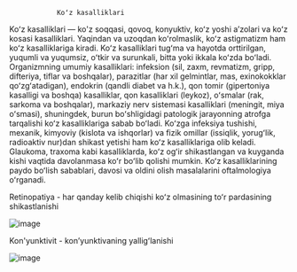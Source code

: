                 Koʻz kasalliklari

Koʻz kasalliklari — ko'z soqqasi, qovoq, konyuktiv, koʻz yoshi aʼzolari va koʻz kosasi kasalliklari. Yaqindan va uzoqdan koʻrolmaslik, koʻz astigmatizm ham koʻz kasalliklariga kiradi. 
Koʻz kasalliklari tugʻma va hayotda orttirilgan, yuqumli va yuqumsiz, oʻtkir va surunkali, bitta yoki ikkala koʻzda boʻladi. Organizmning umumiy kasalliklari: infeksion (sil, zaxm, revmatizm, gripp, 
difteriya, tiflar va boshqalar), parazitlar (har xil gelmintlar, mas, exinokokklar qoʻzgʻatadigan), endokrin (qandli diabet va h.k.), qon tomir (gipertoniya kasalligi va boshqa) kasalliklar, 
qon kasalliklari (leykoz), oʻsmalar (rak, sarkoma va boshqalar), markaziy nerv sistemasi kasalliklari (meningit, miya oʻsmasi), 
shuningdek, burun boʻshligidagi patologik jarayonning atrofga tarqalishi koʻz kasalliklariga sabab boʻladi. Koʻzga infeksiya tushishi, mexanik, 
kimyoviy (kislota va ishqorlar) va fizik omillar (issiqlik, yorugʻlik, radioaktiv nur)dan shikast yetishi ham koʻz kasalliklariga olib keladi. 
Glaukoma, traxoma kabi kasalliklarda, koʻz ogʻir shikastlangan va kuyganda kishi vaqtida davolanmasa koʻr boʻlib qolishi mumkin. Koʻz kasalliklarining paydo boʻlish sabablari, 
davosi va oldini olish masalalarini oftalmologiya oʻrganadi.



Retinopatiya - har qanday kelib chiqishi koʻz olmasining toʻr pardasining shikastlanishi

![image](https://github.com/sigmaBAXTI/Eyes_disease/assets/140996479/9b549eef-cd9b-4ba5-b5aa-fa77aef2fbfc)


Kon'yunktivit - konʼyunktivaning yalligʻlanishi

![image](https://github.com/sigmaBAXTI/Eyes_disease/assets/140996479/b9bbfe4d-fa38-43e7-ba4a-2582b7aafcf9)
